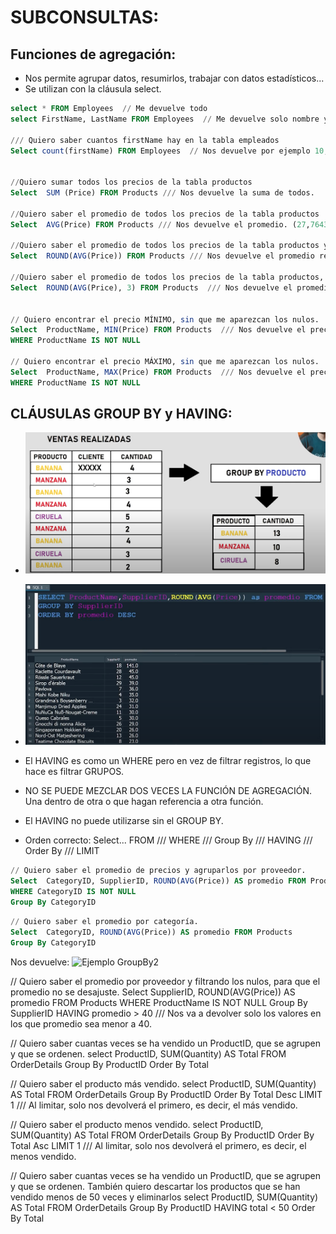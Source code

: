 # SUBCONSULTAS:

## Funciones de agregación:
- Nos permite agrupar datos, resumirlos, trabajar con datos estadísticos...
- Se utilizan con la cláusula select.

```SQL
select * FROM Employees  // Me devuelve todo
select FirstName, LastName FROM Employees  // Me devuelve solo nombre y apellidos de la tabla Employees.

/// Quiero saber cuantos firstName hay en la tabla empleados
Select count(firstName) FROM Employees  // Nos devuelve por ejemplo 10, que es el número de empleados.


//Quiero sumar todos los precios de la tabla productos
Select  SUM (Price) FROM Products /// Nos devuelve la suma de todos.

//Quiero saber el promedio de todos los precios de la tabla productos
Select  AVG(Price) FROM Products /// Nos devuelve el promedio. (27,76433324€)

//Quiero saber el promedio de todos los precios de la tabla productos y que me lo redondee.
Select  ROUND(AVG(Price)) FROM Products /// Nos devuelve el promedio redondeado (28€)

//Quiero saber el promedio de todos los precios de la tabla productos, que me lo redondee con tres decimales.
Select  ROUND(AVG(Price), 3) FROM Products  /// Nos devuelve el promedio redondeado con tres decimales (27,764€)


// Quiero encontrar el precio MÍNIMO, sin que me aparezcan los nulos.
Select  ProductName, MIN(Price) FROM Products  /// Nos devuelve el precio mínimo
WHERE ProductName IS NOT NULL

// Quiero encontrar el precio MÁXIMO, sin que me aparezcan los nulos.
Select  ProductName, MAX(Price) FROM Products  /// Nos devuelve el precio máximo
WHERE ProductName IS NOT NULL
```

## CLÁUSULAS GROUP BY y HAVING:
- ![GroupBy](captura7.png)
- ![Ejemplo GroupBy](captura8.png)

- El HAVING es como un WHERE pero en vez de filtrar registros, lo que hace es filtrar GRUPOS.
- NO SE PUEDE MEZCLAR DOS VECES LA FUNCIÓN DE AGREGACIÓN. Una dentro de otra o que hagan referencia a otra función.
- El HAVING no puede utilizarse sin el GROUP BY.
- Orden correcto: Select... FROM /// WHERE /// Group By /// HAVING /// Order By /// LIMIT

```SQL
// Quiero saber el promedio de precios y agruparlos por proveedor.
Select  CategoryID, SupplierID, ROUND(AVG(Price)) AS promedio FROM Products 
WHERE CategoryID IS NOT NULL
Group By CategoryID
```


```SQL
// Quiero saber el promedio por categoría.
Select  CategoryID, ROUND(AVG(Price)) AS promedio FROM Products
Group By CategoryID 
````
Nos devuelve: ![Ejemplo GroupBy2](captura9.png)


// Quiero saber el promedio por proveedor y filtrando los nulos, para que el promedio no se desajuste.
Select  SupplierID, ROUND(AVG(Price)) AS promedio FROM Products
WHERE ProductName IS NOT NULL
Group By SupplierID 
HAVING promedio > 40  /// Nos va a devolver solo los valores en los que promedio sea menor a 40.

// Quiero saber cuantas veces se ha vendido un ProductID, que se agrupen y que se ordenen.
select ProductID, SUM(Quantity) AS Total FROM OrderDetails
Group By ProductID
Order By Total

// Quiero saber el producto más vendido.
select ProductID, SUM(Quantity) AS Total FROM OrderDetails
Group By ProductID
Order By Total Desc
LIMIT 1 /// Al limitar, solo nos devolverá el primero, es decir, el más vendido.

// Quiero saber el producto menos vendido.
select ProductID, SUM(Quantity) AS Total FROM OrderDetails
Group By ProductID
Order By Total Asc
LIMIT 1 /// Al limitar, solo nos devolverá el primero, es decir, el menos vendido.

// Quiero saber cuantas veces se ha vendido un ProductID, que se agrupen y que se ordenen. También quiero descartar los productos que se han vendido menos de 50 veces y eliminarlos
select ProductID, SUM(Quantity) AS Total FROM OrderDetails
Group By ProductID
HAVING total < 50
Order By Total
```
